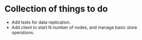 # Collection of things to do #

* Add tests for data replication.
* Add client to start N number of nodes, and manage basic store operations.

